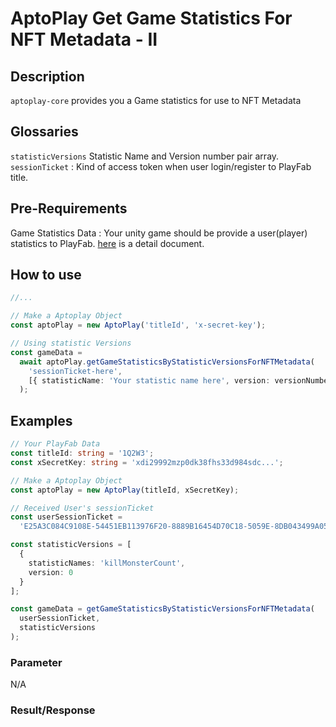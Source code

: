# AptoPlay Get Game Statistics For NFT Metadata - II

## Description

`aptoplay-core` provides you a Game statistics for use to NFT Metadata

## Glossaries

`statisticVersions` Statistic Name and Version number pair array.
`sessionTicket` : Kind of access token when user login/register to PlayFab title.

## Pre-Requirements

Game Statistics Data : Your unity game should be provide a user(player) statistics to PlayFab. [here](https://learn.microsoft.com/en-us/gaming/playfab/features/data/playerdata/using-player-statistics) is a detail document.

## How to use

```typescript
//...

// Make a Aptoplay Object
const aptoPlay = new AptoPlay('titleId', 'x-secret-key');

// Using statistic Versions
const gameData =
  await aptoPlay.getGameStatisticsByStatisticVersionsForNFTMetadata(
    'sessionTicket-here',
    [{ statisticName: 'Your statistic name here', version: versionNumber }]
  );
```

## Examples

```typescript
// Your PlayFab Data
const titleId: string = '1Q2W3';
const xSecretKey: string = 'xdi29992mzp0dk38fhs33d984sdc...';

// Make a Aptoplay Object
const aptoPlay = new AptoPlay(titleId, xSecretKey);

// Received User's sessionTicket
const userSessionTicket =
  'E25A3C084C9108E-54451EB113976F20-8889B16454D70C18-5059E-8DB043499A05B39-UAGtR87fTAYmpZy2C0MUieqTPm7ngJcNUDgZH7b0pHE=';

const statisticVersions = [
  {
    statisticNames: 'killMonsterCount',
    version: 0
  }
];

const gameData = getGameStatisticsByStatisticVersionsForNFTMetadata(
  userSessionTicket,
  statisticVersions
);
```

### Parameter

N/A

### Result/Response

```json

```
